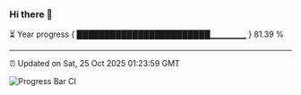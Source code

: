 ### Hi there 👋

⏳ Year progress { ████████████████████████▁▁▁▁▁▁ } 81.39 %

---

⏰ Updated on Sat, 25 Oct 2025 01:23:59 GMT

![Progress Bar CI](https://github.com/liununu/liununu/workflows/Progress%20Bar%20CI/badge.svg)
